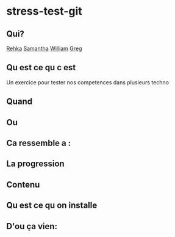 # stress-test-git

## Qui?

[Rehka](https://github.com/search?q=RekhaLambotte)
[Samantha](https://github.com/search?q=samantha-35)
[William](https://github.com/search?q=Williamson911)
[Greg](https://github.com/GregDiCaro)

## Qu est ce qu c est

Un exercice pour tester nos competences dans plusieurs techno

## Quand

## Ou

## Ca ressemble a :

## La progression

## Contenu

## Qu est ce qu on installe

## D'ou ça vien:
